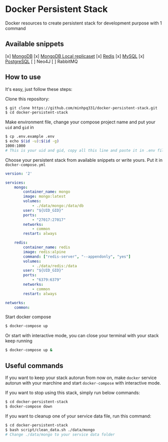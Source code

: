 # Docker Persistent Stack
Docker resources to create persistent stack for development purpose with 1 command

## Available snippets

[x] [MongoDB](./snippets/mongo.yml)
[x] [MongoDB Local replicaset](./snippets/mongo-replicaset.yml)
[x] [Redis](./snippets/redis.yml)
[x] [MySQL](./snippets/mysql.yml)
[x] [PostgreSQL](./snippets/postgresql.yml)
[ ] Neo4J
[ ] RabbitMQ


## How to use

It's easy, just follow these steps:

Clone this repository:
```bash
$ git clone https://github.com/minhpq331/docker-persistent-stack.git
$ cd docker-persistent-stack
```

Make environment file, change your compose project name and put your `uid` and `gid` in
```bash
$ cp .env.example .env
$ echo $(id -u):$(id -g)
1000:1000
# This is your uid and gid, copy all this line and paste it in .env file
```

Choose your persistent stack from available snippets or write yours. Put it in `docker-compose.yml`

```yml
version: '2'

services:
    mongo:
        container_name: mongo
        image: mongo:latest
        volumes:
            - ./data/mongo:/data/db
        user: "${UID_GID}"
        ports:
            - "27017:27017"
        networks:
            - common
        restart: always    

    redis:
        container_name: redis
        image: redis:alpine
        command: ["redis-server", "--appendonly", "yes"]
        volumes:
            - ./data/redis:/data
        user: "${UID_GID}"
        ports:
            - "6379:6379"
        networks:
            - common
        restart: always

networks:
    common:
```

Start docker compose

```bash
$ docker-compose up
```

Or start with interactive mode, you can close your terminal with your stack keep running
```bash
$ docker-compose up &
```

## Useful commands

If you want to keep your stack autorun from now on, make `docker` service autorun with your marchine and start `docker-compose` with interactive mode.

If you want to stop using this stack, simply run below commands:
```bash
$ cd docker-persistent-stack
$ docker-compose down
```

If you want to cleanup one of your service data file, run this command:
```bash
$ cd docker-persistent-stack
$ bash script/clean_data.sh ./data/mongo
# Change ./data/mongo to your service data folder
```
